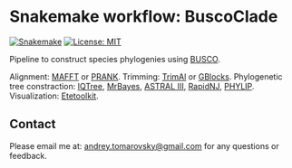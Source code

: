 # Snakemake workflow: BuscoClade

[![Snakemake](https://img.shields.io/badge/snakemake-≥6.1.0-brightgreen.svg)](https://snakemake.github.io)
[![License: MIT](https://img.shields.io/badge/License-MIT-yellow.svg)](https://opensource.org/licenses/MIT) 

Pipeline to construct species phylogenies using [BUSCO](https://busco.ezlab.org/).

Alignment: [MAFFT](https://mafft.cbrc.jp/alignment/software/) or [PRANK](http://wasabiapp.org/software/prank/).
Trimming: [TrimAl](http://trimal.cgenomics.org/) or [GBlocks](https://academic.oup.com/mbe/article/17/4/540/1127654).
Phylogenetic tree constraction: [IQTree](http://www.iqtree.org/), [MrBayes](https://nbisweden.github.io/MrBayes/), [ASTRAL III](https://bmcbioinformatics.biomedcentral.com/articles/10.1186/s12859-018-2129-y), [RapidNJ](https://birc.au.dk/software/rapidnj), [PHYLIP](https://phylipweb.github.io/phylip/).
Visualization: [Etetoolkit](http://etetoolkit.org/).

## Contact

Please email me at: <andrey.tomarovsky@gmail.com> for any questions or feedback.

